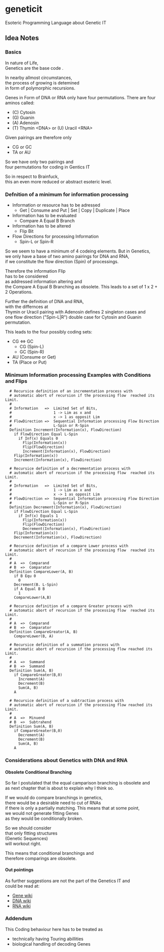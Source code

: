 # geneticit
Esoteric Programming Language about Genetic IT

## Idea Notes

### Basics

In nature of Life,  
Genetics are the base code .  

In nearby allmost circumstances,  
the process of growing is detemined  
in form of polymorphic recursions.

Genes in Form of DNA or RNA only have four permutations.
There are four aminos called:

* (C) Cytosin
* (G) Guanin
* (A) Adenosin
* (T) Thymin &lt;DNA&gt; or (U) Uracil &lt;RNA&gt;

Given pairings are therefore only

* CG or GC
* TA or AU

So we have only two pairings and  
four permutations for coding in Gentics IT

So in respect to Brainfuck,  
this an even more reduced or abstract esoteric level.

### Defnition of a minimum for information processing

* Information or resource has to be adressed
  * Get | Consume and Put | Set | Copy | Duplicate | Place
* Information has to be evaluated
  * Compare A Equal B Branch
* Information has to be altered
  * Flip Bit
* Flow Directions for processing Information
  * Spin-L or Spin-R
  
So we seem to have a minimum of 4 codeing elements.
But in Genetics,  
we only have a base of two amino pairings for DNA and RNA,  
if we constitute the flow direction (Spin) of processings.

Therefore the information Flip  
has to be considered  
as addressed information altering and    
the Compare A Equal B Branching as obsolete.
This leads to a set of 1 x 2 + 2 Operations.

Further the definition of DNA and RNA,  
with the differnces at  
Thymin or Uracil pairing with Adenosin
defines 2 singleton cases and  
one flow direction ("Spin-L|R") double case for 
Cytosin and Guanin permutation.

This leads to the four possibly coding sets:

* CG  <=> GC
  * CG (Spin-L) 
  * GC (Spin-R)
* AU (Consume or Get)
* TA (Place or Put)

### Minimum Information processing Examples with Conditions and Flips

```Genetics-IT
  # Recursice definition of an incrementation process with 
  # automatic abort of recursion if the processing flow  reached its Limit.
  # 
  # Information   =>  Limited Set of Bits,  
  #                   1 -> Lim as x and
  #                   x -> 1 as opposit Lim
  # FlowDirection =>  Sequential Information processing Flow Direction
  #                   L-Spin or R-Spin 
  Definition Increment(Information(x), FlowDirection)
    if FlowDirection Equal L-Spin
      if Inf(x) Equals 0
        Flip(Information(x))
        Flip(FlowDirection)
        Increment(Information(x), FlowDirection)
    Flip(Information(x))
    Increment(Information(x), FlowDirection)
```

```Genetics-IT
  # Recursice definition of a decrementation process with 
  # automatic abort of recursion if the processing flow  reached its Limit.
  # 
  # Information   =>  Limited Set of Bits,  
  #                   1 -> Lim as x and
  #                   x -> 1 as opposit Lim
  # FlowDirection =>  Sequential Information processing Flow Direction
  #                   L-Spin or R-Spin 
  Definition Decrement(Information(x), FlowDirection)
    if FlowDirection Equal L-Spin
      if Inf(x) Equals 1
        Flip(Information(x))
        Flip(FlowDirection)
        Decrement(Information(x), FlowDirection)
    Flip(Information(x))
    Decrement(Information(x), FlowDirection)
```

```Genetics-IT
  # Recursice definition of a compare Lower process with 
  # automatic abort of recursion if the processing flow  reached its Limit.
  # 
  # A  =>  Comparand
  # B  =>  Comparator
  Definition CompareLower(A, B)
    if B Equ 0
      0
    Decrement(B. L-Spin)
    if A Equal B B
      1
    CompareLower(A,B)
```

```Genetics-IT
  # Recursice definition of a compare Greater process with 
  # automatic abort of recursion if the processing flow  reached its Limit.
  # 
  # A  =>  Comparand
  # B  =>  Comparator
  Definition CompareGreator(A, B)
    CompareLower(B, A)
```


```Genetics-IT
  # Recursice definition of a summation process with 
  # automatic abort of recursion if the processing flow reached its Limit.
  # 
  # A  =>  Summand
  # B  =>  Summand
  Definition Sum(A, B)
    if CompareGreater(B,0)
      Increment(A)
      Decrement(B)
      Sum(A, B)
    A
```

```Genetics-IT
  # Recursice definition of a subtraction process with 
  # automatic abort of recursion if the processing flow reached its Limit.
  # 
  # A  =>  Minuend
  # B  =>  Subtrahend
  Definition Sum(A, B)
    if CompareGreater(B,0)
      Decrement(A)
      Decrement(B)
      Sum(A, B)
    A
```
### Considerations about Genetics with DNA and RNA

#### Obsolete Conditional Branching

So far I postulated that the equal camparison branching is obsolete and  
as next chapter that is about to explain why I think so.
 
If we would do compare branchings in genetics,  
there would be a desirable need to cut of RNAs  
if there is only a partially matching.
This means that at some point,  
we would not generate fitting Genes  
as they would be conditionally broken.

So we should consider  
that only fitting structures  
(Genetic Sequences)  
will workout right.

This means that conditional branchings and  
therefore comparings are obsolete.

#### Out pointings

As further suggestions are not the part of the Genetics IT and  
could be read at: 

* [Gene wiki](https://en.wikipedia.org/wiki/Gene)
* [DNA wiki](https://en.wikipedia.org/wiki/DNA)
* [RNA wiki](https://en.wikipedia.org/wiki/RNA)

### Addendum

This Coding behaviour here has to be treated as  

* technically having Touring abillities
* biological handling of decoding Genes
